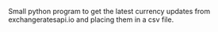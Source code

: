 Small python program to get the latest currency updates from exchangeratesapi.io and placing them in a csv file.
